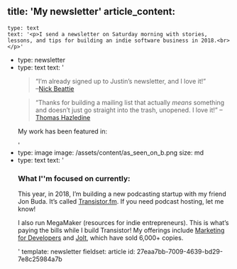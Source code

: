 title: 'My newsletter'
article_content:
  -
    type: text
    text: '<p>I send a newsletter on Saturday morning with stories, lessons, and tips for building an indie software business in 2018.<br></p>'
  -
    type: newsletter
  -
    type: text
    text: '<blockquote>“I’m already signed up to Justin’s newsletter, and I love it!”<br>–<a href="https://twitter.com/nicktweattie/status/418877964399292416">Nick Beattie</a></blockquote><blockquote>“Thanks for building a mailing list that actually *means* something and doesn’t just go straight into the trash, unopened. I love it!” –<a href="https://twitter.com/thomashazledine">Thomas Hazledine</a></blockquote><p>My work has been featured in:</p>'
  -
    type: image
    image: /assets/content/as_seen_on_b.png
    size: md
  -
    type: text
    text: '<h3>What I''m focused on currently:</h3><p>This year, in 2018, I’m building a new podcasting startup with my friend Jon Buda. It’s called <a href="https://transistor.fm/">Transistor.fm</a>. If you need podcast hosting, let me know!</p><p>I also run MegaMaker (resources for indie entrepreneurs). This is what’s paying the bills while I build Transistor! My offerings include <a href="https://devmarketing.xyz/">Marketing for Developers</a> and <a href="https://justinjackson.ca/jolt">Jolt</a>, which have sold 6,000+ copies.</p>'
template: newsletter
fieldset: article
id: 27eaa7bb-7009-4639-bd29-7e8c25984a7b
